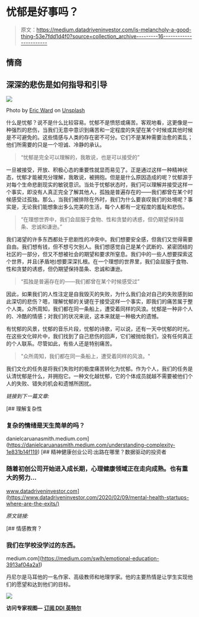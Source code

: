 # 忧郁是好事吗？

> 原文：<https://medium.datadriveninvestor.com/is-melancholy-a-good-thing-53e7fdd1d4f0?source=collection_archive---------16----------------------->

## 情商

## 深深的悲伤是如何指导和引导

![](img/507087d19260a36cf0d574752595f81c.png)

Photo by [Eric Ward](https://unsplash.com/@ericjamesward?utm_source=medium&utm_medium=referral) on [Unsplash](https://unsplash.com?utm_source=medium&utm_medium=referral)

什么是忧郁？说不是什么比较容易。忧郁不是愤怒或痛苦。客观地看，这更像是一种强烈的悲伤，当我们无意中意识到痛苦和一定程度的失望在某个时候或其他时候是不可避免的。这些情感与人类的存在密不可分。它们不是某种需要治愈的紊乱；他们所需要的只是一个坦诚、冷静的承认。

> “忧郁是完全可以理解的，我敢说，也是可以接受的”

一旦被接受，开放、积极心态的重要性就显而易见了。正是通过这样一种精神状态，忧郁才能被充分理解，我敢说，被拥抱。但是是什么原因造成的呢？忧郁源于对每个生命悲剧现实的敏锐意识。当处于忧郁状态时，我们可以理解并接受这样一个事实，即没有人真正完全了解其他人，孤独是普遍存在的——我们都曾在某个时候感受过孤独。那么，当我们被排除在外时，我们为什么要哀叹我们的处境呢？事实是，无论我们能想象出多么完美的生活，每个人都有一定程度的羞耻和悲伤。

> “在理想世界中，我们会屈服于食物、性和贪婪的诱惑，但仍期望保持苗条、忠诚和谦逊。”

我们渴望的许多东西都处于悲剧性的冲突中。我们想要安全感，但我们又觉得需要自由。我们想有钱，但不想亏欠别人。我们想感觉自己是某个武断的、紧密团结的社区的一部分，但又不想被社会的期望和要求所窒息。我们中的一些人想要探索这个世界，并且(矛盾地)想要深深扎根。在一个理想的世界里，我们会屈服于食物、性和贪婪的诱惑，但仍期望保持苗条、忠诚和谦逊。

> “孤独是普遍存在的——我们都曾在某个时候感受过”

因此，如果我们的人性注定是自我毁灭的失败，为什么我们会对自己的失败感到如此深切的悲伤？嗯，理解忧郁的关键在于接受这样一个事实，即我们的痛苦属于整个人类。众所周知，我们都在同一条船上，遭受着同样的风浪。忧郁是一种非个人的、冷酷的情感；对我们的状况来说，这本来就是一种极大的遗憾。

有忧郁的风景，忧郁的音乐片段，忧郁的诗歌，可以说，还有一天中忧郁的时光。在这些文化碎片中，我们找到了自己悲伤的回声，它们被抛给我们，没有任何真正的个人联系。尽管如此，有些人还是特别痛苦。

> "众所周知，我们都在同一条船上，遭受着同样的风浪。"

我们文化的任务是将我们失败时的极度痛苦转化为忧郁。作为个人，我们的任务是认清忧郁是什么，并拥抱它。一种文化越忧郁，它的个体成员就越不需要被他们个人的失败、错失的机会和遗憾所困扰。

*链接到下一篇文章:*

[](https://danielcaruanasmith.medium.com/understanding-complexity-1e831b14f119) [## 理解复杂性

### 复杂的情绪是天生简单的吗？

danielcaruanasmith.medium.com](https://danielcaruanasmith.medium.com/understanding-complexity-1e831b14f119) [](https://www.datadriveninvestor.com/2020/02/09/mental-health-startups-where-are-the-exits/) [## 精神健康创业公司:出路在哪里？数据驱动的投资者

### 随着初创公司开始进入成长期，心理健康领域正在走向成熟。也有重大的努力…

www.datadriveninvestor.com](https://www.datadriveninvestor.com/2020/02/09/mental-health-startups-where-are-the-exits/) 

*原文链接:*

[](https://medium.com/swlh/emotional-education-3913af04a2a1) [## 情感教育？

### 我们在学校没学过的东西。

medium.com](https://medium.com/swlh/emotional-education-3913af04a2a1) 

丹尼尔是马耳他的一名作家、高级教师和地理学家。他的主要热情是让学生实现他们的愿望和达到他们的目标。

![](img/a29b584ade460b1798a2101eed338dd3.png)

**访问专家视图—** [**订阅 DDI 英特尔**](https://datadriveninvestor.com/ddi-intel)